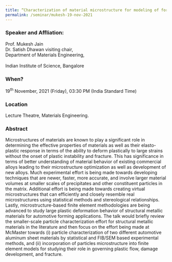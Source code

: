 ```yaml
---
title: “Characterization of material microstructure for modeling of formability and fracture of automotive aluminum sheet (19/11/21)"
permalink: /seminar/mukesh-19-nov-2021
---
```

### Speaker and Affliation:
Prof. Mukesh Jain<br>
Dr. Satish Dhawan visiting chair, <br>
Department of Materials Engineering,  <br>   
Indian Institute of Science, Bangalore<br>
 
### When?
19<sup>th</sup> November, 2021 (Friday), 03:30 PM (India Standard Time)

### Location
Lecture Theatre, Materials Engineering.

### Abstract
Microstructures of materials are known to play a significant role in determining the effective properties of materials as well as their elasto-plastic response in terms of the ability to deform plastically to large strains without the onset of plastic instability and fracture. This has significance in terms of better understanding of material behavior of existing commercial alloys leading to their microstructure optimization as well as development of new alloys. Much experimental effort is being made towards developing techniques that are newer, faster, more accurate, and involve larger material volumes at smaller scales of precipitates and other constituent particles in the matrix. Additional effort is being made towards creating virtual microstructures that can efficiently and closely resemble real microstructures using statistical methods and stereological relationships. Lastly, microstructure-based finite element methodologies are being advanced to study large plastic deformation behavior of structural metallic materials for automotive forming applications. The talk would briefly review the smaller-scale particle characterization effort for structural metallic materials in the literature and then focus on the effort being made at McMaster towards (i) particle characterization of two different automotive aluminum sheet materials by statistical and FIB/SEM based experimental methods, and (ii) incorporation of particles microstructure into finite element models for studying their role in governing plastic flow, damage development, and fracture. <br>

  
